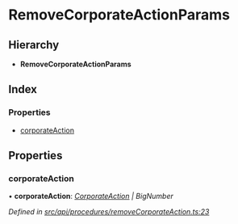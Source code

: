 # RemoveCorporateActionParams

## Hierarchy

* **RemoveCorporateActionParams**

## Index

### Properties

* [corporateAction](removecorporateactionparams.md#corporateaction)

## Properties

### corporateAction

• **corporateAction**: [_CorporateAction_](../classes/corporateaction.md) _\| BigNumber_

_Defined in_ [_src/api/procedures/removeCorporateAction.ts:23_](https://github.com/PolymathNetwork/polymesh-sdk/blob/7362b318/src/api/procedures/removeCorporateAction.ts#L23)

